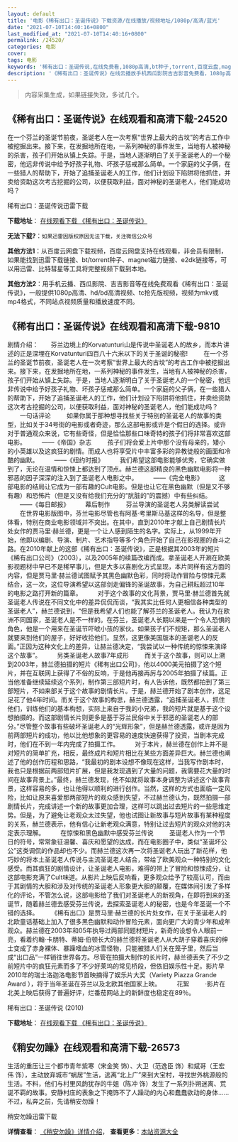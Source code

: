 ```yaml
---
layout: default
title: '电影《稀有出口：圣诞传说》下载资源/在线播放/视频地址/1080p/高清/蓝光'
date: "2021-07-10T14:40:16+0800"
last_modified_at: "2021-07-10T14:40:16+0800"
permalink: /24520/
categories: 电影
cover:
tags: 电影
keywords: '稀有出口：圣诞传说,在线免费看,1080p高清,bt种子,torrent,百度云盘,magnet,磁力链,迅雷下载资源'
description: '《稀有出口：圣诞传说》在线云播放手机西瓜影院吉吉影音免费看，1080p高清bd/hd未删减完整版和tc抢先枪版，mkv/mp4格式，附带bt/torrent种子、magnet/磁力链、百度云盘、网盘资源迅雷下载链接'
---
```


>内容采集生成，如果链接失效，多试几个。


## 《稀有出口：圣诞传说》在线观看和高清下载-24520

在一个芬兰的圣诞节前夜，圣诞老人在一次考察“世界上最大的古坟”的考古工作中被挖掘出来。接下来，在发掘地所在地，一系列神秘的事件发生，当地有人被神秘的杀害，孩子们开始从镇上失踪。于是，当地人逐渐明白了关于圣诞老人的一个秘密，他远非传说中给予好孩子礼物、坏孩子惩戒那么简单。一个家庭的父子俩，在一些猎人的帮助下，开始了追捕圣诞老人的工作，他们计划设下陷阱将他抓住，并卖给资助这次考古挖掘的公司，以便获取利益，面对神秘的圣诞老人，他们能成功吗？


稀有出口：圣诞传说迅雷下载

**下载地址**： [在线观看下载 《稀有出口：圣诞传说》](https://www.993dy.com//vod-detail-id-22669.html) 


**无法下载?**：`如果迅雷因版权原因无法下载，关注微信公众号 `

**其他方法1**：从百度云网盘下载视频，百度云网盘支持在线观看，非会员有限制，如果能找到迅雷下载链接、bt/torrent种子、magnet磁力链接、e2dk链接等，可以用迅雷、比特彗星等工具将完整视频下载到本地。

**其他方法2**：用手机云播、西瓜影院、吉吉影音等在线免费观看《稀有出口：圣诞传说》，一般提供1080p高清、hd/bd高清视频、tc抢先版视频，视频为mkv或mp4格式，不同站点视频质量和播放速度不同。


## 《稀有出口：圣诞传说》在线观看和高清下载-9810

剧情介绍：　　芬兰边境上的Korvatunturi山是传说中圣诞老人的故乡，而本片讲述的正是深埋在Korvatunturi四百八十六米以下的关于圣诞的秘密!  　　在一个芬兰的圣诞节前夜，圣诞老人在一次考察“世界上最大的古坟”的考古工作中被挖掘出来。接下来，在发掘地所在地，一系列神秘的事件发生，当地有人被神秘的杀害，孩子们开始从镇上失踪。于是，当地人逐渐明白了关于圣诞老人的一个秘密，他远非传说中给予好孩子礼物、坏孩子惩戒那么简单。一个家庭的父子俩，在一些猎人的帮助下，开始了追捕圣诞老人的工作，他们计划设下陷阱将他抓住，并卖给资助这次考古挖掘的公司，以便获取利益，面对神秘的圣诞老人，他们能成功吗？  　　一句话评论  　　如果你属于那种想寻找些关于特别的圣诞老人的故事的类型，比如关于34号街的电影或者奇迹，那么这部电影或许是个假日的选择。或许对于普通观众来说，它有些奇怪，但是恰恰那些口味奇特的孩子们将非常喜欢这部电影。  　　——《帝国》杂志  　　孩子们将会爱上片中那个没有母亲的，矮小的小英雄以及这疯狂的剧情。而成人也将享受片中丰富多彩的异教徒般的画面和冷酷的幽默。  　　——《纽约时报》  　　我们希望这部电影能够优秀，它确实做到了，无论在温情和惊悚上都达到了顶点。赫兰德这部精良的黑色幽默电影将一种邪恶的因子深深的注入到了圣诞老人电影之中。  　　——《完全电影》  　　这部电影的结局让它成为一部有趣的Cult电影。但是也让它在黑色幽默（但是又不够有趣）和恐怖片（但是又没有给我们充分的“肮脏的”的震撼）中有些纠结。  　　——《每日邮报》  　　幕后制作  　　芬兰导演的圣诞老人另类解读尝试  　　在世界电影版图中，芬兰电影尽管也有阿基·考里斯马基这样的名导，但是整体看，特别在商业电影领域并不突出。在其中，直到2010年才献上自己剧情长片处女作的贾马里·赫兰德，更是一个让人感到陌生的名字。实际上，从1999年开始，他即以编剧、导演、制片、艺术指导等多个角色开始了自己在影视圈的奋斗之路。在2010年献上的这部《稀有出口：圣诞传说》，正是根据其2003年的短片《稀有出口公司》（2003），以及2005年的续篇改编而成。拿圣诞老人开涮在欧美影视题材中早已不是稀罕事儿，但是大多以喜剧化方式呈现，本片同样有这方面的内容，但是贾马里·赫兰德试图赋予其黑色幽默色彩，同时将动作冒险与惊悚元素结合，这一次，这位导演希望以这部剑走偏锋的圣诞故事，为自己耕耘超过10年的电影之路打开新的篇章。  　　对于这个故事的文化背景，贾马里·赫兰德首先就圣诞老人传说在不同文化中的差异侃侃而谈，“我其实比任何人更相信各种类型的圣诞老人”，赫兰德说到，“但是我希望人们也能了解芬兰的圣诞老人。我认为在欧洲不同国家，圣诞老人是不一样的。在芬兰，圣诞老人长期以来是一个令人恐惧的角色，他是一个用来在圣诞节吓唬小孩的家伙。如果孩子们不规矩，那么圣诞老人就要来到他们的屋子，好好收拾他们。显然，这更像美国版本的圣诞老人的反面。”正因为这种文化上的差异，让赫兰德决定，“我尝试以一种传统的惊悚来演绎这个故事”。  　　另类圣诞老人故事7年成形  　　而关于这个故事，则可以上溯到2003年，赫兰德拍摄的短片《稀有出口公司》，他以4000美元拍摄了这个短片，并在互联网上获得了不俗的反响，于是他再接再厉与2005年拍摄了续篇。正当他准备继续延续这个系列，制作第三部短片时，有人告诉他，既然都拍到了第三部短片，不如来部关于这个故事的剧情长片。于是，赫兰德开始了剧本创作，这足足花了他4年时间。而关于这个故事的构思，赫兰德透露，“追捕圣诞老人，抓住他们，训练他们的基本构想，实际上来自于我的小兄弟，我的短片就是基于这个设想拍摄的。而这部剧情长片则更多是基于芬兰民俗中关于邪恶的圣诞老人的部分。”尽管整个故事有些破坏圣诞老人的“光辉形象”，但是赫兰德透露，或许是因为前两部短片的成功，他以比他想象的更容易的速度快速获得了投资，当剧本完成时，他们在不到一年内完成了拍摄工作。  　　对于本片，赫兰德在创作上并不是对短片的简单扩充，相反，最终成片和短片相比在某些方面差异巨大。赫兰德也阐述了他的创作历程和思路，“我最初的剧本设想不像现在这样，当我写作剧本时，我也只是根据前两部短片扩展，但是我发现遇到了大量的问题，我需要花大量的时间在故事背景上。”最终，赫兰德发现，他不如就将故事本身调整为讲述这个故事背景，这样容易的多，也让他得以顺利的进行创作。当然，这样的方式也面临一定风险，比如让原来喜爱那两部短片的观众感到失望，不过赫兰德认为，既然拍摄一部剧情长片，完成讲述一个新的故事更加合理，这样可以跳出过去短片的一些思维定势。但是，为了避免让老观众太过失望，他也试图让新故事与短片故事有某种程度的关系，赫兰德表示，他有信心让新老观众满意，特别让过去短片的观众对他的决定表示理解。  　　在惊悚和黑色幽默中感受芬兰传说  　　圣诞老人作为一个节日的符号，常常象征温馨、喜庆和愿望的达成，而在电影圈子中，类似“圣诞坏公公”这类调侃的作品却也不少。而赫兰德这次再一次将圣诞老人玩出了新花样，他巧妙的将本土圣诞老人传说与主流圣诞老人结合，带给了欧美观众一种特别的文化感受。而其疯狂的剧情设计，让圣诞老人电影，难得的带上了冒险和惊悚成分，让这部电影充满了Cult味道。从影片上映后反响看，更多观众给予了较高认可，而由于其剧情的大胆和涉及对传统的圣诞老人形象更大胆的颠覆，在媒体间引发了多样化的评论，不管怎么说，这部电影给了我们对圣诞老人的新视角，在即将到来的圣诞节，随着赫兰德去感受芬兰传说，去探索圣诞老人的秘密，也是今年圣诞一个不错的选择。  　　《稀有出口》是贾马里·赫兰德的长片处女作，在关于圣诞老人的北欧童话基础上加入了很多黑色幽默和动作冒险元素，面向更广大的青少年和成年观众。赫兰德在2003年和05年执导过两部同题材短片，新奇的设想令人眼前一亮，看着约翰·卡朋特、蒂姆·伯顿长大的赫兰德将圣诞老人从大胡子穿着喜庆的绅士变成了赤身裸体、暴躁嗜血的冰雪怪物，只能被猎人们关在笼子里，然后当成“出口品”一样销往世界各方。尽管在拍摄大制作的长片时，赫兰德丢失了不少之前短片中的疯狂元素而多了不少好莱坞的常见桥段，但依旧娱乐性十足。影片早2010年的瑞士洛迦洛电影节首映摘得了娱乐片大奖（Variety Piazza Grande Award ），将于当年圣诞在芬兰以及北欧其他国家上映。  　　花絮  　　·影片在北美上映后获得了普遍好评，烂番茄网站上的新鲜度也稳定在89％。


稀有出口：圣诞传说 (2010)

**下载地址**： [在线观看下载 《稀有出口：圣诞传说》](https://www.btbtdy.me/btdy/dy8997.html) 


## 《稍安勿躁》在线观看和高清下载-26573

生活的重压让三个都市青年紫寒（宋金笑 饰）、大卫（范逸臣 饰）和斌哥（王宏伟 饰），主动放弃城市&ldquo;蜗居”生活，逃离“北上广&rdquo;来到大宝村，寻找世外桃源般的生活。不料，他们与村里风韵犹存的牛姐（陈冲 饰）发生了一系列扑朔迷离、荒诞不羁的故事。安静村庄的表象之下掩饰不了人躁动的内心和蠢蠢欲动的身体......不过，私奔之前，先请稍安勿躁！


稍安勿躁迅雷下载

**详情查看**： [《稍安勿躁》详情介绍](/movie/26573/)， **查看更多**：[本站资源大全](/movie/t/all/)

